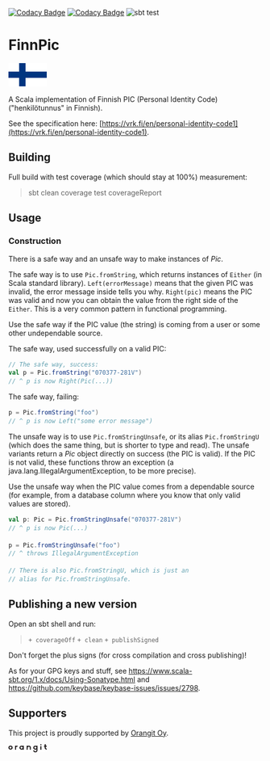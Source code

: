 [![Codacy Badge](https://api.codacy.com/project/badge/Coverage/8f19681119574ecd96ef6790b29dcde2)](https://www.codacy.com?utm_source=github.com&utm_medium=referral&utm_content=orangitfi/finnish-personal-identity-code&utm_campaign=Badge_Coverage)
[![Codacy Badge](https://api.codacy.com/project/badge/Grade/8f19681119574ecd96ef6790b29dcde2)](https://www.codacy.com?utm_source=github.com&amp;utm_medium=referral&amp;utm_content=orangitfi/finnish-personal-identity-code&amp;utm_campaign=Badge_Grade)
![sbt test](https://github.com/orangitfi/finnish-personal-identity-code/workflows/sbt-test/badge.svg)

# FinnPic

<img src="assets/Flag_of_Finland.svg" alt="Flag of Finland" width="15%">

A Scala implementation of Finnish PIC (Personal Identity Code)("henkilötunnus" in Finnish).

See the specification here: [https://vrk.fi/en/personal-identity-code1](https://vrk.fi/en/personal-identity-code1).

## Building

Full build with test coverage (which should stay at 100%) measurement:

> sbt clean coverage test coverageReport

## Usage

### Construction

There is a safe way and an unsafe way to make instances of *Pic*.

The safe way is to use `Pic.fromString`, which returns instances of
`Either` (in Scala standard library). `Left(errorMessage)` means
that the given PIC was invalid, the error message inside tells you
why. `Right(pic)` means the PIC was valid and now you can obtain 
the value from the right side of the `Either`. This is a very common
pattern in functional programming.

Use the safe way if the PIC value (the string) is coming from a user
or some other undependable source.

The safe way, used successfully on a valid PIC:

```scala
// The safe way, success:
val p = Pic.fromString("070377-281V")
// ^ p is now Right(Pic(...))
```

The safe way, failing:

```scala
p = Pic.fromString("foo")
// ^ p is now Left("some error message")
```

The unsafe way is to use ```Pic.fromStringUnsafe```, or its alias ```Pic.fromStringU```
(which does the same thing, but is shorter to type and read). The unsafe variants return a
*Pic* object directly on success (the PIC is valid). If the PIC is not valid, these functions
throw an exception (a java.lang.IllegalArgumentException, to be more precise).

Use the unsafe way when the PIC value comes from a dependable source (for example, from
a database column where you know that only valid values are stored).

```scala
val p: Pic = Pic.fromStringUnsafe("070377-281V")
// ^ p is now Pic(...)

p = Pic.fromStringUnsafe("foo")
// ^ throws IllegalArgumentException

// There is also Pic.fromStringU, which is just an
// alias for Pic.fromStringUnsafe.
```

## Publishing a new version

Open an sbt shell and run:
> `+ coverageOff`
> `+ clean`
> `+ publishSigned`

Don't forget the plus signs (for cross compilation and cross publishing)!

As for your GPG keys and stuff, see https://www.scala-sbt.org/1.x/docs/Using-Sonatype.html and https://github.com/keybase/keybase-issues/issues/2798.

## Supporters

This project is proudly supported by [Orangit Oy](https://orangit.fi).

<a href="https://orangit.fi">
  <img src="assets/orangit_logo_web.svg" alt="Orangit Oy" width="15%">
</a>
